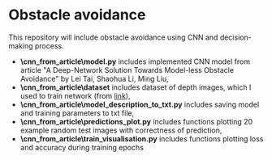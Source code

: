 # Obstacle avoidance

This repository will include obstacle avoidance using CNN and decision-making process. 

- **\cnn_from_article\model.py** includes implemented CNN model from article "A Deep-Network Solution Towards Model-less Obstacle Avoidance" by Lei Tai, Shaohua Li, Ming Liu,
- **\cnn_from_article\dataset** includes dataset of depth images, which I used to train network (from [link](https://ram-lab.com/file/iros_2016.tar.gz)),
- **\cnn_from_article\model_description_to_txt.py** includes saving model and training parameters to txt file,
- **\cnn_from_article\predictions_plot.py** includes functions plotting 20 example random test images with correctness of prediction,
- **\cnn_from_article\train_visualisation.py** includes functions plotting loss and accuracy during training epochs
